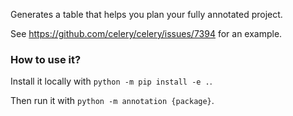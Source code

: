 Generates a table that helps you plan your fully annotated project.

See https://github.com/celery/celery/issues/7394 for an example.

### How to use it?

Install it locally with `python -m pip install -e .`.

Then run it with `python -m annotation {package}`.
